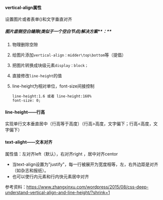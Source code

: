 #### vertical-align属性

设置图片或者表单(<!--行内块元素（默认：baseline时，而文字由行高决定，有空白缝隙）-->)和文字垂直对齐

##### 图片底侧空白缝隙(类似于一个空白节点)解决方案**：**

1. 物理删除空隙

2. 给图片添加`vertical-align：midder\top\bottom`等（提倡）

3. 把图片转换成块级元素`display：block；`

4. 直接修改`line-height`的值

5. line-height为相对单位，font-size间接控制

   ```
   line-height:1.6 或者 line-height:160%
   font-size: 0;
   ```



#### line-height——行高

实现单行文本垂直居中（行高等于高度）（行高>高度，文字偏下；行高<高度，文字偏下）



#### text-alight——文本对齐

属性值：左对齐left（默认），右对齐right ，居中对齐centor

- 当text-align设置为"justify"，每一行被展开为宽度相等，左，右外边距是对齐（如杂志和报纸）。
- 也可以使行内元素和行内快元素居中对齐



参考资料：https://www.zhangxinxu.com/wordpress/2015/08/css-deep-understand-vertical-align-and-line-height/?shrink=1